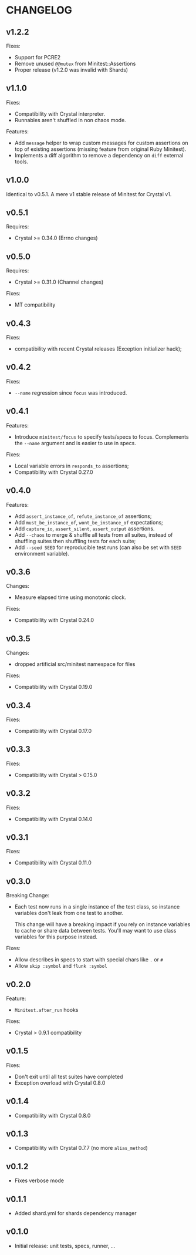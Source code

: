 # CHANGELOG

## v1.2.2

Fixes:
- Support for PCRE2
- Remove unused `@@mutex` from Minitest::Assertions
- Proper release (v1.2.0 was invalid with Shards)

## v1.1.0

Fixes:
- Compatibility with Crystal interpreter.
- Runnables aren't shuffled in non chaos mode.

Features:
- Add `message` helper to wrap custom messages for custom assertions on top of
  existing assertions (missing feature from original Ruby Minitest).
- Implements a diff algorithm to remove a dependency on `diff` external tools.

## v1.0.0

Identical to v0.5.1. A mere v1 stable release of Minitest for Crystal v1.

## v0.5.1

Requires:
- Crystal >= 0.34.0 (Errno changes)

## v0.5.0

Requires:
- Crystal >= 0.31.0 (Channel changes)

Fixes:
- MT compatibility

## v0.4.3

Fixes:
- compatibility with recent Crystal releases (Exception initializer hack);

## v0.4.2

Fixes:
- `--name` regression since `focus` was introduced.

## v0.4.1

Features:
- Introduce `minitest/focus` to specify tests/specs to focus. Complements the
  `--name` argument and is easier to use in specs.

Fixes:
- Local variable errors in `responds_to` assertions;
- Compatibility with Crystal 0.27.0

## v0.4.0

Features:
- Add `assert_instance_of`, `refute_instance_of` assertions;
- Add `must_be_instance_of`, `wont_be_instance_of` expectations;
- Add `capture_io`, `assert_silent`, `assert_output` assertions.
- Add `--chaos` to merge & shuffle all tests from all suites,
  instead of shuffling suites then shuffling tests for each suite;
- Add `--seed SEED` for reproducible test runs (can also be set
  with `SEED` environment variable).

## v0.3.6

Changes:
- Measure elapsed time using monotonic clock.

Fixes:
- Compatibility with Crystal 0.24.0

## v0.3.5

Changes:
- dropped artificial src/minitest namespace for files

Fixes:
- Compatibility with Crystal 0.19.0

## v0.3.4

Fixes:
- Compatibility with Crystal 0.17.0

## v0.3.3

Fixes:
- Compatibility with Crystal > 0.15.0

## v0.3.2

Fixes:
- Compatibility with Crystal 0.14.0

## v0.3.1

Fixes:
- Compatibility with Crystal 0.11.0

## v0.3.0

Breaking Change:
- Each test now runs in a single instance of the test class, so instance
  variables don't leak from one test to another.

  This change will have a breaking impact if you rely on instance variables to
  cache or share data between tests. You'll may want to use class variables for
  this purpose instead.

Fixes:
- Allow describes in specs to start with special chars like `.` or `#`
- Allow `skip :symbol` and `flunk :symbol`

## v0.2.0

Feature:
- `Minitest.after_run` hooks

Fixes:
- Crystal > 0.9.1 compatibility

## v0.1.5

Fixes:
- Don't exit until all test suites have completed
- Exception overload with Crystal 0.8.0

## v0.1.4

- Compatibility with Crystal 0.8.0

## v0.1.3

- Compatibility with Crystal 0.7.7 (no more `alias_method`)

## v0.1.2

- Fixes verbose mode

## v0.1.1

- Added shard.yml for shards dependency manager

## v0.1.0

- Initial release: unit tests, specs, runner, ...
